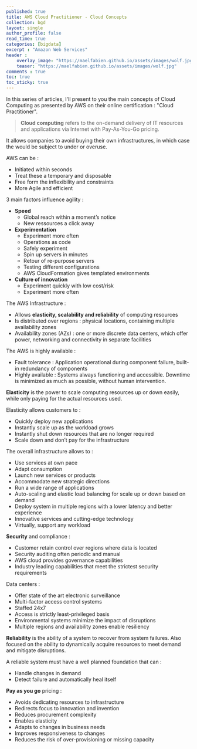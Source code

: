 ```yaml
---
published: true
title: AWS Cloud Practitioner - Cloud Concepts
collection: bgd
layout: single
author_profile: false
read_time: true
categories: [bigdata]
excerpt : "Amazon Web Services"
header :
    overlay_image: "https://maelfabien.github.io/assets/images/wolf.jpg"
    teaser: "https://maelfabien.github.io/assets/images/wolf.jpg"
comments : true
toc: true
toc_sticky: true
---
```


In this series of articles, I'll present to you the main concepts of Cloud Computing as presented by AWS on their online certification : "Cloud Practitioner".

> **Cloud computing**  refers to the on-demand delivery of IT resources and applications via Internet with Pay-As-You-Go pricing. 

It allows companies to avoid buying their own infrastructures, in which case the would be subject to under or overuse. 

AWS can be :
- Initiated within seconds
- Treat these a temporary and disposable 
- Free form the inflexibility and constraints
- More Agile and efficient

3 main factors influence agility :
- **Speed**
    -  Global reach within a moment’s notice
    - New ressources a click away
- **Experimentation**
    - Experiment more often
    - Operations as code
    - Safely experiment
    - Spin up servers in minutes
    - Retour of re-purpose servers
    - Testing different configurations
    - AWS CloudFormation gives templated environments
- **Culture of innovation**
    - Experiment quickly with low cost/risk
    - Experiment more often

The AWS Infrastructure :
- Allows **elasticity, scalability and reliability** of computing resources
- Is distributed over regions : physical locations, containing multiple availability zones
- Availability zones (AZs) : one or more discrete data centers, which offer power, networking and connectivity in separate facilities

The AWS is highly available :
- Fault tolerance : Application operational during component failure, built-in redundancy of components
- Highly available : Systems always functioning and accessible. Downtime is minimized as much as possible, without human intervention. 

**Elasticity** is the power to scale computing resources up or down easily, while only paying for the actual resources used.

Elasticity allows customers to :
- Quickly deploy new applications
- Instantly scale up as the workload grows
- Instantly shut down resources that are no longer required
- Scale down and don’t pay for the infrastructure 

The overall infrastructure allows to :
- Use services at own pace
- Adapt consumption
- Launch new services or products
- Accommodate new strategic directions
- Run a wide range of applications
- Auto-scaling and elastic load balancing for scale up or down based on demand
- Deploy system in multiple regions with a lower latency and better experience
- Innovative services and cutting-edge technology
- Virtually, support any workload

**Security** and compliance :
- Customer retain control over regions where data is located
- Security auditing often periodic and manual
- AWS cloud provides governance capabilities
- Industry leading capabilities that meet the strictest security requirements

Data centers :
- Offer state of the art electronic surveillance
- Multi-factor access control systems
- Staffed 24x7
- Access is strictly least-privileged basis 
- Environmental systems minimize the impact of disruptions
- Multiple regions and availability zones enable resiliency

**Reliability** is the ability of a system to recover from system failures. Also focused on the ability to dynamically acquire resources to meet demand and mitigate disruptions. 

A reliable system must have a well planned foundation that can :
- Handle changes in demand
- Detect failure and automatically heal itself

**Pay as you go** pricing :
- Avoids dedicating resources to infrastructure
- Redirects focus to innovation and invention
- Reduces procurement complexity
- Enables elasticity
- Adapts to changes in business needs
- Improves responsiveness to changes
- Reduces the risk of over-provisioning or missing capacity
